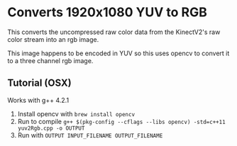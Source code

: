 # Converts 1920x1080 YUV to RGB

This converts the uncompressed raw color data from the KinectV2's raw color stream into an rgb image.

This image happens to be encoded in YUV so this uses opencv to convert it to a three channel rgb image.

## Tutorial (OSX)
Works with g++ 4.2.1

1. Install opencv with `brew install opencv`
2. Run to compile `g++ $(pkg-config --cflags --libs opencv) -std=c++11  yuv2Rgb.cpp -o OUTPUT`
3. Run with `OUTPUT INPUT_FILENAME OUTPUT_FILENAME`
